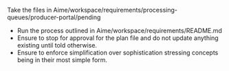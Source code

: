 Take the files in Aime/workspace/requirements/processing-queues/producer-portal/pending
- Run the process outlined in Aime/workspace/requirements/README.md
- Ensure to stop for approval for the plan file and do not update anything existing until told otherwise.
- Ensure to enforce simplification over sophistication stressing concepts being in their most simple form.
